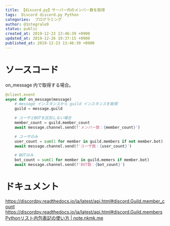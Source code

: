 ```yaml
---
title: 【discord.py】サーバー内のメンバー数を取得
tags:  Discord discord.py Python
categories:  プログラミング
author: @1ntegrale9
status: public
created_at: 2019-12-23 13:46:39 +0900
updated_at: 2019-12-26 19:37:15 +0900
published_at: 2019-12-23 13:46:39 +0900
---
```

# ソースコード
on_message 内で取得する場合。

```python
@client.event
async def on_message(message)
    # message インスタンスから guild インスタンスを取得
    guild = message.guild 

    # ユーザとBOTを区別しない場合
    member_count = guild.member_count
    await message.channel.send(f'メンバー数：{member_count}')

    # ユーザのみ
    user_count = sum(1 for member in guild.members if not member.bot)
    await message.channel.send(f'ユーザ数：{user_count}')

    # BOTのみ
    bot_count = sum(1 for member in guild.memers if member.bot)
    await message.channel.send(f'BOT数：{bot_count}')
```

# ドキュメント
https://discordpy.readthedocs.io/ja/latest/api.html#discord.Guild.member_count
https://discordpy.readthedocs.io/ja/latest/api.html#discord.Guild.members
[Pythonリスト内包表記の使い方 | note.nkmk.me](https://note.nkmk.me/python-list-comprehension/)
